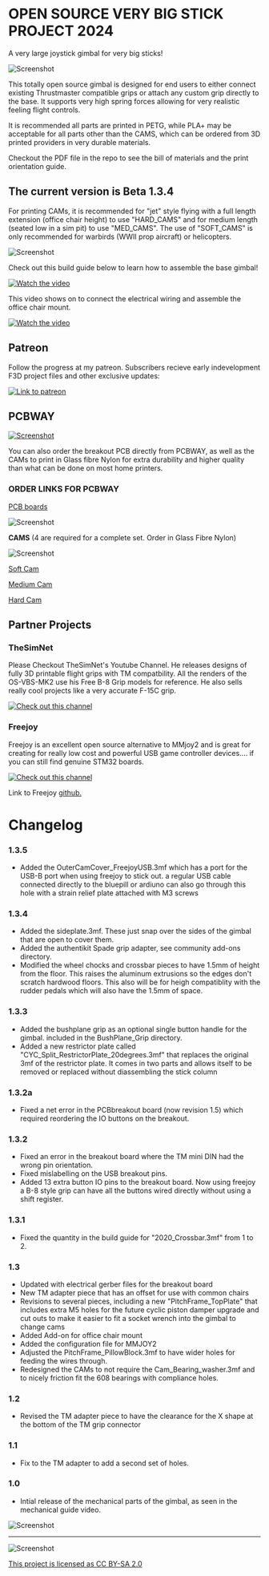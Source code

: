 # OPEN SOURCE VERY BIG STICK PROJECT 2024
A very large joystick gimbal for very big sticks!

![Screenshot](images/OSVBS_timelapse.gif)

This totally open source gimbal is designed for end users to either connect existing Thrustmaster compatible grips or attach any custom grip directly to the base. It supports very high spring forces allowing for very realistic feeling flight controls.

It is recommended all parts are printed in PETG, while PLA+ may be acceptable for all parts other than the CAMS, which can be ordered from 3D printed providers in very durable materials.

Checkout the PDF file in the repo to see the bill of materials and the print orientation guide. 

## The current version is Beta 1.3.4

For printing CAMs, it is recommended for "jet" style flying with a full length extension (office chair height) to use "HARD_CAMS" and for medium length (seated low in a sim pit) to use "MED_CAMS". The use of "SOFT_CAMS" is only recommended for warbirds (WWII prop aircraft) or helicopters.

![Screenshot](images/camoptions.png)

Check out this build guide below to learn how to assemble the base gimbal!

[![Watch the video](images/thumbnail.png)](https://www.youtube.com/watch?v=IdYbF5dOYag)

This video shows on to connect the electrical wiring and assemble the office chair mount.

[![Watch the video](images/thumbnail2.png)](https://youtu.be/jo0v6YuI9vU)

## Patreon
Follow the progress at my patreon. Subscribers recieve early indevelopment F3D project files and other exclusive updates:

[![Link to patreon](images/PatreonLogo.png)](https://www.patreon.com/RightRudderLeftStick)


## PCBWAY

[![Screenshot](images/PCBWAY.png)](https://pcbway.com/g/jks8J3)

You can also order the breakout PCB directly from PCBWAY, as well as the CAMs to print in Glass fibre Nylon for extra durability and higher quality than what can be done on most home printers.

### ORDER LINKS FOR PCBWAY
[PCB boards](https://www.pcbway.com/project/shareproject/Open_Source_Very_Large_Stick_Freejoy_MMjoy2_breakout_board_f66f472f.html)

![Screenshot](images/PCBBoards.png)

**CAMS** 
(4 are required for a complete set. Order in Glass Fibre Nylon)

![Screenshot](images/GFCams.png)

[Soft Cam](https://www.pcbway.com/project/shareproject/Open_Source_Very_Large_Stick_SOFT_CAM_c2835ecf.html)

[Medium Cam](https://www.pcbway.com/project/shareproject/Open_Source_Very_Large_Stick_MEDIUM_CAM_0f6965ab.html)

[Hard Cam](https://www.pcbway.com/project/shareproject/Open_Source_Very_Large_Stick_HARD_CAM_c53480e9.html)

## Partner Projects

### TheSimNet

Please Checkout TheSimNet's Youtube Channel. He releases designs of fully 3D printable flight grips with TM compatbility. All the renders of the OS-VBS-MK2 use his Free B-8 Grip models for reference. He also sells really cool projects like a very accurate F-15C grip. 

[![Check out this channel](images/TheSimNetBanner.PNG)](https://youtu.be/-zjJm-5tHko)

### Freejoy

Freejoy is an excellent open source alternative to MMjoy2 and is great for creating for really low cost and powerful USB game controller devices.... if you can still find genuine STM32 boards. 

[![Check out this channel](images/Freejoymain.png)](https://github.com/FreeJoy-Team/FreeJoy)

Link to Freejoy [github.](https://github.com/FreeJoy-Team/FreeJoy)

# Changelog

### 1.3.5
- Added the OuterCamCover_FreejoyUSB.3mf which has a port for the USB-B port when using freejoy to stick out. a regular USB cable connected directly to the bluepill or ardiuno can also go through this hole with a strain relief plate attached with M3 screws

### 1.3.4
- Added the sideplate.3mf. These just snap over the sides of the gimbal that are open to cover them.
- Added the authentikit Spade grip adapter, see community add-ons directory.
- Modified the wheel chocks and crossbar pieces to have 1.5mm of height from the floor. This raises the aluminum extrusions so the edges don't scratch hardwood floors. This also will be for heigh compatiblity with the rudder pedals which will also have the 1.5mm of space.

### 1.3.3
- Added the bushplane grip as an optional single button handle for the gimbal. included in the BushPlane_Grip directory.
- Added a new restrictor plate called "CYC_Split_RestrictorPlate_20degrees.3mf" that replaces the original 3mf of the restrictor plate. It comes in two parts and allows itself to be removed or replaced without diassembling the stick column

### 1.3.2a

- Fixed a net error in the PCBbreakout board (now revision 1.5) which required reordering the IO buttons on the breakout.

### 1.3.2

- Fixed an error in the breakout board where the TM mini DIN had the wrong pin orientation. 
- Fixed mislabelling on the USB breakout pins.
- Added 13 extra button IO pins to the breakout board. Now using freejoy a B-8 style grip can have all the buttons wired directly without using a shift register.

### 1.3.1

- Fixed the quantity in the build guide for "2020_Crossbar.3mf" from 1 to 2.

### 1.3

- Updated with electrical gerber files for the breakout board
- New TM adapter piece that has an offset for use with common chairs
- Revisions to several pieces, including a new "PitchFrame_TopPlate" that includes extra M5 holes for the future cyclic piston damper upgrade and cut outs to make it easier to fit a socket wrench into the gimbal to change cams
- Added Add-on for office chair mount
- Added the configuration file for MMJOY2
- Adjusted the PitchFrame_PillowBlock.3mf to have wider holes for feeding the wires through.
- Redesigned the CAMs to not require the Cam_Bearing_washer.3mf and to nicely friction fit the 608 bearings with compliance holes.

### 1.2
- Revised the TM adapter piece to have the clearance for the X shape at the bottom of the TM grip connector

### 1.1

- Fix to the TM adapter to add a second set of holes.

### 1.0

- Intial release of the mechanical parts of the gimbal, as seen in the mechanical guide video.

![Screenshot](images/HeaderImage.PNG)

---

![Screenshot](images/by-sa.png)

[This project is licensed as CC BY-SA 2.0](https://creativecommons.org/licenses/by-sa/2.0/)

